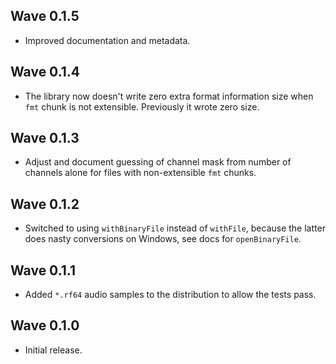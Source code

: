 ## Wave 0.1.5

* Improved documentation and metadata.

## Wave 0.1.4

* The library now doesn't write zero extra format information size when
  `fmt` chunk is not extensible. Previously it wrote zero size.

## Wave 0.1.3

* Adjust and document guessing of channel mask from number of channels alone
  for files with non-extensible `fmt` chunks.

## Wave 0.1.2

* Switched to using `withBinaryFile` instead of `withFile`, because the
  latter does nasty conversions on Windows, see docs for `openBinaryFile`.

## Wave 0.1.1

* Added `*.rf64` audio samples to the distribution to allow the tests pass.

## Wave 0.1.0

* Initial release.
